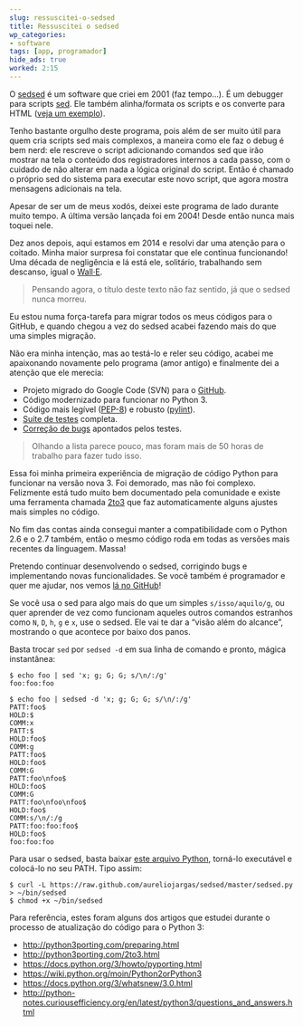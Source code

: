 ```yaml
---
slug: ressuscitei-o-sedsed
title: Ressuscitei o sedsed
wp_categories:
- software
tags: [app, programador]
hide_ads: true
worked: 2:15
---
```


O [sedsed](http://aurelio.net/projects/sedsed/) é um software que criei em 2001 (faz tempo…). É um debugger para scripts [sed](http://aurelio.net/sed/). Ele também alinha/formata os scripts e os converte para HTML ([veja um exemplo](http://sed.sourceforge.net/local/games/sokoban.sed.html)).

Tenho bastante orgulho deste programa, pois além de ser muito útil para quem cria scripts sed mais complexos, a maneira como ele faz o debug é bem nerd: ele rescreve o script adicionando comandos sed que irão mostrar na tela o conteúdo dos registradores internos a cada passo, com o cuidado de não alterar em nada a lógica original do script. Então é chamado o próprio sed do sistema para executar este novo script, que agora mostra mensagens adicionais na tela.

Apesar de ser um de meus xodós, deixei este programa de lado durante muito tempo. A última versão lançada foi em 2004! Desde então nunca mais toquei nele.

Dez anos depois, aqui estamos em 2014 e resolvi dar uma atenção para o coitado. Minha maior surpresa foi constatar que ele continua funcionando! Uma década de negligência e lá está ele, solitário, trabalhando sem descanso, igual o [Wall·E](http://pt.wikipedia.org/wiki/WALL%C2%B7E).

> Pensando agora, o título deste texto não faz sentido, já que o sedsed nunca morreu.

Eu estou numa força-tarefa para migrar todos os meus códigos para o GitHub, e quando chegou a vez do sedsed acabei fazendo mais do que uma simples migração.

Não era minha intenção, mas ao testá-lo e reler seu código, acabei me apaixonando novamente pelo programa (amor antigo) e finalmente dei a atenção que ele merecia:

- Projeto migrado do Google Code (SVN) para o [GitHub](https://github.com/aureliojargas/sedsed).
- Código modernizado para funcionar no Python 3.
- Código mais legível ([PEP-8](http://legacy.python.org/dev/peps/pep-0008/)) e robusto ([pylint](http://www.pylint.org/)).
- [Suíte de testes](https://github.com/aureliojargas/sedsed/tree/master/test) completa.
- [Correção de bugs](https://github.com/aureliojargas/sedsed/issues?page=1&state=closed) apontados pelos testes.

> Olhando a lista parece pouco, mas foram mais de 50 horas de trabalho para fazer tudo isso.

Essa foi minha primeira experiência de migração de código Python para funcionar na versão nova 3. Foi demorado, mas não foi complexo. Felizmente está tudo muito bem documentado pela comunidade e existe uma ferramenta chamada [2to3](https://docs.python.org/2/library/2to3.html) que faz automaticamente alguns ajustes mais simples no código.

No fim das contas ainda consegui manter a compatibilidade com o Python 2.6 e o 2.7 também, então o mesmo código roda em todas as versões mais recentes da linguagem. Massa!

Pretendo continuar desenvolvendo o sedsed, corrigindo bugs e implementando novas funcionalidades. Se você também é programador e quer me ajudar, nos vemos [lá no GitHub](https://github.com/aureliojargas/sedsed)!

Se você usa o sed para algo mais do que um simples `s/isso/aquilo/g`, ou quer aprender de vez como funcionam aqueles outros comandos estranhos como `N`, `D`, `h`, `g` e `x`, use o sedsed. Ele vai te dar a “visão além do alcance”, mostrando o que acontece por baixo dos panos.

Basta trocar `sed` por `sedsed -d` em sua linha de comando e pronto, mágica instantânea:

```console
$ echo foo | sed 'x; g; G; G; s/\n/:/g'
foo:foo:foo

$ echo foo | sedsed -d 'x; g; G; G; s/\n/:/g'
PATT:foo$
HOLD:$
COMM:x
PATT:$
HOLD:foo$
COMM:g
PATT:foo$
HOLD:foo$
COMM:G
PATT:foo\nfoo$
HOLD:foo$
COMM:G
PATT:foo\nfoo\nfoo$
HOLD:foo$
COMM:s/\n/:/g
PATT:foo:foo:foo$
HOLD:foo$
foo:foo:foo
```

Para usar o sedsed, basta baixar [este arquivo Python](https://raw.github.com/aureliojargas/sedsed/master/sedsed.py), torná-lo executável e colocá-lo no seu PATH. Tipo assim:

```console
$ curl -L https://raw.github.com/aureliojargas/sedsed/master/sedsed.py > ~/bin/sedsed
$ chmod +x ~/bin/sedsed
```

Para referência, estes foram alguns dos artigos que estudei durante o processo de atualização do código para o Python 3:

- <http://python3porting.com/preparing.html>
- <http://python3porting.com/2to3.html>
- <https://docs.python.org/3/howto/pyporting.html>
- <https://wiki.python.org/moin/Python2orPython3>
- <https://docs.python.org/3/whatsnew/3.0.html>
- <http://python-notes.curiousefficiency.org/en/latest/python3/questions_and_answers.html>
